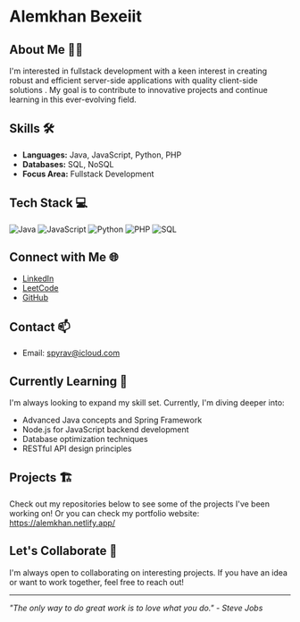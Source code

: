 # Alemkhan Bexeiit

## About Me 👨‍💻
I'm interested in fullstack development with a keen interest in creating robust and efficient server-side applications with quality client-side solutions . My goal is to contribute to innovative projects and continue learning in this ever-evolving field.

## Skills 🛠️
- **Languages:** Java, JavaScript, Python, PHP
- **Databases:** SQL, NoSQL
- **Focus Area:** Fullstack Development

## Tech Stack 💻
![Java](https://img.shields.io/badge/-Java-007396?style=flat-square&logo=java)
![JavaScript](https://img.shields.io/badge/-JavaScript-F7DF1E?style=flat-square&logo=javascript&logoColor=black)
![Python](https://img.shields.io/badge/-Python-3776AB?style=flat-square&logo=python&logoColor=white)
![PHP](https://img.shields.io/badge/-PHP-777BB4?style=flat-square&logo=php&logoColor=white)
![SQL](https://img.shields.io/badge/-SQL-4479A1?style=flat-square&logo=mysql&logoColor=white)

## Connect with Me 🌐
- [LinkedIn](https://www.linkedin.com/in/bexeiit)
- [LeetCode](https://leetcode.com/u/spyravv/)
- [GitHub](https://github.com/AlemkhanIT)

## Contact 📫
- Email: spyrav@icloud.com

## Currently Learning 🚀
I'm always looking to expand my skill set. Currently, I'm diving deeper into:
- Advanced Java concepts and Spring Framework
- Node.js for JavaScript backend development
- Database optimization techniques
- RESTful API design principles

## Projects 🏗️
Check out my repositories below to see some of the projects I've been working on!
Or you can check my portfolio website: https://alemkhan.netlify.app/

## Let's Collaborate 🤝
I'm always open to collaborating on interesting projects. 
If you have an idea or want to work together, feel free to reach out!

---

*"The only way to do great work is to love what you do." - Steve Jobs*
